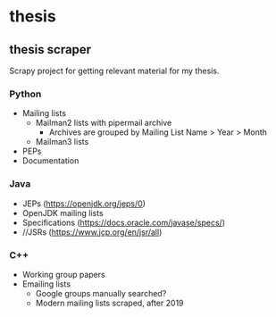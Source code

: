 # thesis

## thesis scraper

Scrapy project for getting relevant material for my thesis.

### Python

- Mailing lists
  - Mailman2 lists with pipermail archive
    - Archives are grouped by Mailing List Name > Year > Month
  - Mailman3 lists
- PEPs
- Documentation

### Java

- JEPs (https://openjdk.org/jeps/0)
- OpenJDK mailing lists
- Specifications (https://docs.oracle.com/javase/specs/)
- //JSRs (https://www.jcp.org/en/jsr/all)

### C++

- Working group papers
- Emailing lists
  - Google groups manually searched?
  - Modern mailing lists scraped, after 2019
